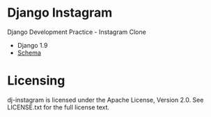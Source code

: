 # Django Instagram

Django Development Practice - Instagram Clone

- Django 1.9
- [Schema](https://github.com/Vheissu/Open-Source-Database-Schemas/blob/master/vheissu-instagram-schema.md)

# Licensing

dj-instagram is licensed under the Apache License, Version 2.0. See LICENSE.txt for the full license text.
